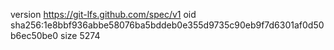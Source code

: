version https://git-lfs.github.com/spec/v1
oid sha256:1e8bbf936abbe58076ba5bddeb0e355d9735c90eb9f7d6301af0d50b6ec50be0
size 5274
